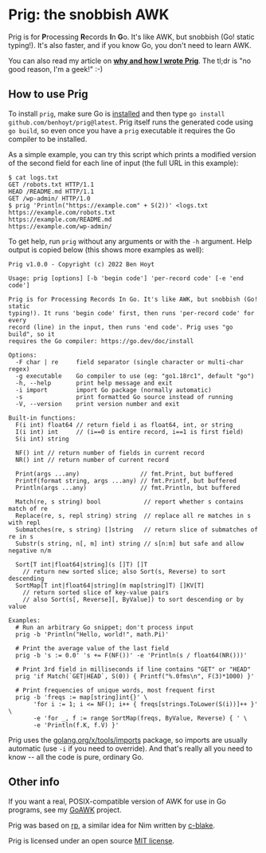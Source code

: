 
# Prig: the snobbish AWK

Prig is for **P**rocessing **R**ecords **I**n **G**o. It's like AWK, but snobbish (Go! static typing!). It's also faster, and if you know Go, you don't need to learn AWK.

You can also read my article on [**why and how I wrote Prig**](https://benhoyt.com/writings/prig/). The tl;dr is "no good reason, I'm a geek!" :-)


## How to use Prig

To install `prig`, make sure Go is [installed](https://go.dev/doc/install) and then type `go install github.com/benhoyt/prig@latest`. Prig itself runs the generated code using `go build`, so even once you have a `prig` executable it requires the Go compiler to be installed.

As a simple example, you can try this script which prints a modified version of the second field for each line of input (the full URL in this example):

```
$ cat logs.txt
GET /robots.txt HTTP/1.1
HEAD /README.md HTTP/1.1
GET /wp-admin/ HTTP/1.0
$ prig 'Println("https://example.com" + S(2))' <logs.txt
https://example.com/robots.txt
https://example.com/README.md
https://example.com/wp-admin/
```

To get help, run `prig` without any arguments or with the `-h` argument. Help output is copied below (this shows more examples as well):

```
Prig v1.0.0 - Copyright (c) 2022 Ben Hoyt

Usage: prig [options] [-b 'begin code'] 'per-record code' [-e 'end code']

Prig is for Processing Records In Go. It's like AWK, but snobbish (Go! static
typing!). It runs 'begin code' first, then runs 'per-record code' for every
record (line) in the input, then runs 'end code'. Prig uses "go build", so it
requires the Go compiler: https://go.dev/doc/install

Options:
  -F char | re     field separator (single character or multi-char regex)
  -g executable    Go compiler to use (eg: "go1.18rc1", default "go")
  -h, --help       print help message and exit
  -i import        import Go package (normally automatic)
  -s               print formatted Go source instead of running
  -V, --version    print version number and exit

Built-in functions:
  F(i int) float64 // return field i as float64, int, or string
  I(i int) int     // (i==0 is entire record, i==1 is first field)
  S(i int) string

  NF() int // return number of fields in current record
  NR() int // return number of current record

  Print(args ...any)                 // fmt.Print, but buffered
  Printf(format string, args ...any) // fmt.Printf, but buffered
  Println(args ...any)               // fmt.Println, but buffered

  Match(re, s string) bool            // report whether s contains match of re
  Replace(re, s, repl string) string  // replace all re matches in s with repl
  Submatches(re, s string) []string   // return slice of submatches of re in s
  Substr(s string, n[, m] int) string // s[n:m] but safe and allow negative n/m

  Sort[T int|float64|string](s []T) []T
    // return new sorted slice; also Sort(s, Reverse) to sort descending
  SortMap[T int|float64|string](m map[string]T) []KV[T]
    // return sorted slice of key-value pairs
    // also Sort(s[, Reverse][, ByValue]) to sort descending or by value

Examples:
  # Run an arbitrary Go snippet; don't process input
  prig -b 'Println("Hello, world!", math.Pi)'

  # Print the average value of the last field
  prig -b 's := 0.0' 's += F(NF())' -e 'Println(s / float64(NR()))'

  # Print 3rd field in milliseconds if line contains "GET" or "HEAD"
  prig 'if Match(`GET|HEAD`, S(0)) { Printf("%.0fms\n", F(3)*1000) }'

  # Print frequencies of unique words, most frequent first
  prig -b 'freqs := map[string]int{}' \
       'for i := 1; i <= NF(); i++ { freqs[strings.ToLower(S(i))]++ }' \
       -e 'for _, f := range SortMap(freqs, ByValue, Reverse) { ' \
       -e 'Println(f.K, f.V) }'
```

Prig uses the [golang.org/x/tools/imports](https://golang.org/x/tools/imports) package, so imports are usually automatic (use `-i` if you need to override). And that's really all you need to know -- all the code is pure, ordinary Go.


## Other info

If you want a real, POSIX-compatible version of AWK for use in Go programs, see my [GoAWK](https://github.com/benhoyt/goawk) project.

Prig was based on [rp](https://github.com/c-blake/cligen/blob/master/examples/rp.nim), a similar idea for Nim written by [c-blake](https://github.com/c-blake).

Prig is licensed under an open source [MIT license](https://github.com/benhoyt/prig/blob/master/LICENSE.txt).
